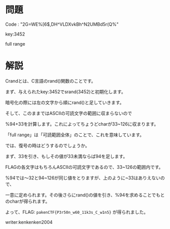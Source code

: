 # 問題

Code :  "2G=WE%\[6$,DH^VLDXvkBh^N2UMBd5r(Q%"

key:3452

full range

# 解説

Crandとは、C言語のrand()関数のことです。

まず、与えられたkey:3452でsrand(3452)と初期化します。

暗号化の際には左の文字から順にrand()と足していきます。

そして、このままではASCIIの可読文字の範囲に収まらないので

%94+33を計算します。これによってちょうどcharが33~126に収まります。

「full  range」は「可読範囲全体」のことで、これを意味しています。

では、復号の時はどうするのでしょうか。

まず、33を引き、もしその値が33未満ならば94を足します。

FLAGの各文字はもちろんASCIIの可読文字であるので、33~126の範囲内です。

%94では～32と94\~126が同じ値をとりますが、上のように\~33はありえないので、

一意に定められます。その後さらにrand()の値を引き、%94を求めることでもとのcharが得られます。

よって、FLAG: ```pakenCTF{P3r50n_w60_11k3s_C_w1n5}``` が得られました。

writer:kenkenken2004
